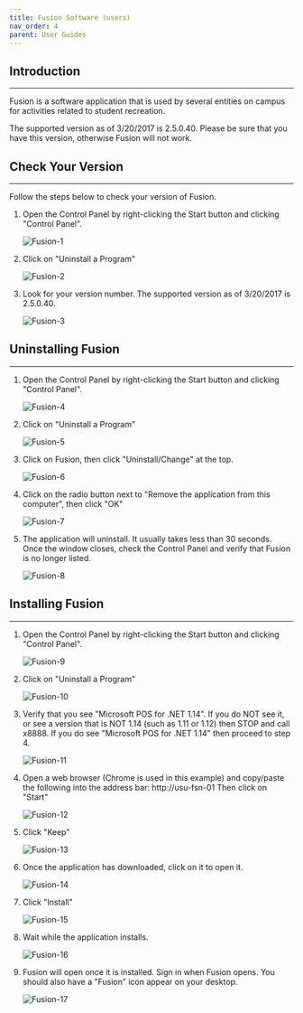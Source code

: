 ```yaml
---
title: Fusion Software (users)
nav_order: 4
parent: User Guides
---
```

## Introduction
------------------
Fusion is a software application that is used by several entities on campus for activities related to student recreation.

The supported version as of 3/20/2017 is 2.5.0.40. Please be sure that you have this version, otherwise Fusion will not work.

## Check Your Version
---------------------
Follow the steps below to check your version of Fusion.
1. Open the Control Panel by right-clicking the Start button and clicking "Control Panel".

	![Fusion-1](./images/Fusion-1.jpg)

2. Click on "Uninstall a Program"

	![Fusion-2](./images/Fusion-2.jpg)

3. Look for your version number. The supported version as of 3/20/2017 is 2.5.0.40.

	![Fusion-3](./images/Fusion-3.jpg)



## Uninstalling Fusion
----------------------
1. Open the Control Panel by right-clicking the Start button and clicking "Control Panel".

	![Fusion-4](./images/Fusion-4.jpg)

2. Click on "Uninstall a Program"

	![Fusion-5](./images/Fusion-5.jpg)

3. Click on Fusion, then click "Uninstall/Change" at the top.

	![Fusion-6](./images/Fusion-6.jpg)

4. Click on the radio button next to "Remove the application from this computer", then click "OK"

	![Fusion-7](./images/Fusion-7.jpg)

5. The application will uninstall. It usually takes less than 30 seconds. Once the window closes, check the Control Panel and verify that Fusion is no longer listed.

	![Fusion-8](./images/Fusion-8.jpg)

## Installing Fusion
----------------------
1. Open the Control Panel by right-clicking the Start button and clicking "Control Panel".

	![Fusion-9](./images/Fusion-9.jpg)

2. Click on "Uninstall a Program"

	![Fusion-10](./images/Fusion-10.jpg)

3. Verify that you see "Microsoft POS for .NET 1.14". If you do NOT see it, or see a version that is NOT 1.14 (such as 1.11 or 1.12) then STOP and call x8888. If you do see "Microsoft POS for .NET 1.14" then proceed to step 4.

	![Fusion-11](./images/Fusion-11.jpg)

4. Open a web browser (Chrome is used in this example) and copy/paste the following into the address bar: http://usu-fsn-01
Then click on "Start"

	![Fusion-12](./images/Fusion-12.jpg)

5. Click "Keep"

	![Fusion-13](./images/Fusion-13.jpg)

6. Once the application has downloaded, click on it to open it.

	![Fusion-14](./images/Fusion-14.jpg)

7. Click "Install"

	![Fusion-15](./images/Fusion-15.jpg)

8. Wait while the application installs.

	![Fusion-16](./images/Fusion-16.jpg)

9. Fusion will open once it is installed. Sign in when Fusion opens. You should also have a "Fusion" icon appear on your desktop.

	![Fusion-17](./images/Fusion-17.jpg)

